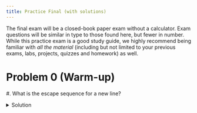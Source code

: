 ```yaml
---
title: Practice Final (with solutions)
--- 
```


The final exam will be a closed-book paper exam without a calculator.
Exam questions will be similar in type to those found here, but
fewer in number. While this practice exam is a good study guide, we
highly recommend being familiar with _all the material_ (including but not limited to your previous exams, labs, projects, quizzes and homework) as well.


# Problem 0 (Warm-up)

#. What is the escape sequence for a new line?
<details><summary>Solution</summary>`\n`</detais>
#. What type is the result of `8 * 12M`?
<details><summary>Solution</summary>`decimal`</details>
#. What is the return type of a constructor?
<details><summary>Solution</summary>There isn't one.</details>
#. What operator would you use to see if int a and int b are equal?
<details><summary>Solution</summary>`==`</details>
#. List 4 datatypes.
<details><summary>Solution</summary>`string`, `int`, `byte`, `decimal`, `double`, `float`, `char`, `bool`, `long`, any user-defined type (class), etc.</details>
#. List 4 reserved words (keywords).
<details><summary>Solution</summary>
`new`, `static`, `if`, `else`, `switch`, `break`, any datatype (other than user-defined), etc. Anything that was dark green on any of the slides.</details>
#. What is the difference between a variable and a constant?
<details><summary>Solution</summary>variables can have their values changed while constants are set exactly once.</details>
#. Write a statement that declares a constant of type int named `DaysInWeek` and sets its value to 7.
<details><summary>Solution</summary>`const int DaysInWeek =7;`</details>
#. In an exam class, if I want to keep track of the total number of exams should the attribute be static or non-static?
<details><summary>Solution</summary>static</details>
#. What operator is used to find out the remainder from division?
<details><summary>Solution</summary>modulo (`%`)</details>
#. Write a condition that evaluates to true if an int length is between 4 and 16, both inclusive.
<details><summary>Solution</summary>`(length>=4 && length<=16)`</details>
#. How many times would a for loop with this header run? ```
  for(int i=5;i<12; i++)
  ```
  <details><summary>Solution</summary>7 times.</details>
#. Write a statement or statements that creates an int array of size 50 with each index containing that index as its value. (i.e. 0 at `[0]`, 13 at `[13]`, 49 at `[49]`, etc.).
<details><summary>Solution</summary>```
int[] numbers = new int[50];
for(int i= 0; i<numbers.Length;i++)
{
  numbers[i]=i; 
}
```
</details>
#. Write a statement or statements to create a random number generator called `examRand` and use it to generate a random number between 40 and 57 (inclusive).
<details><summary>Solution</summary>```
Random examRand = new Random();
examRand.Next(40,58);
```
</details>


# Problem 1

Consider the code below:

```
class VirtualPet{
    private string name = "Blank";          // Name of the pet.
    private decimal hungerLevel = 1m;       // Level of hunger, with 1 being full, in percent.
    private decimal happinessLevel = 1m;    // Level of happiness, in percent

    public void SetName(string nameP)
    {
        name = nameP;
    }
}
```

#. Write a statement to instantiate a `VirtualPet` object called `firstPet`.
    <details><summary>Solution</summary>Review classes and objects if you cannot do this. It should be straightforward.</details>

#. Write a getter for the name attribute.
  <details><summary>Solution</summary>Review classes and objects if you cannot do this. It should be straightforward.</details>
  
#. Write a statement that would display to the screen the name of the `firstPet` object you created previously. What would be displayed?
  <details><summary>Solution</summary>Make sure you call the `GetName` method. It should return the default name from our `VirtualPet` class (what is that?).</details>
  
#. Write a setter for the `hungerLevel` attribute that takes one decimal. The argument should be assigned to the `hungerLevel` attribute only if it is between 0 and 1 (both included), otherwise the attribute should get the value 0.
  <details><summary>Solution</summary>```
    public void SetHunger(decimal level)
    {
      hungerLevel=(level>=0m && level<=1m)?level:0m;
    }
  ``` 
  Note that while we use the conditional operator here, you can replace that with an `if-else`.
  </details>

#. Draw the UML diagram for the `VirtualPet` class, including the methods you just added.
    <details><summary>Solution</summary>```text
    |=====================================================|
    |                    **VirtualPet**                   |
    |-----------------------------------------------------|
    | - name : string                                     |
    | - hungerLevel : decimal                             |
    | - happinessLevel : decimal                          |
    |-----------------------------------------------------|
    | + SetName(nameP : string) :                         |
    | + GetName() : string                                |
    | + SetHunger(level : decimal)                        |
    |=====================================================|

    ```
    </details>

#. Write a constructor that takes 3 arguments (`string`, `decimal`, `decimal`) for the `VirtualPet` class. Your constructor should be such that if one of the decimal arguments is not between 0 and 1 (both included), then 0 gets assigned to both decimal attributes.
  <details><summary>Solution</summary>```
  public VirtualPet(string nameP, decimal hunger, decimal happy)
  {
    name = nameP;
    if(hunger>=0m && hunger<=1m && happy>=0m && happy<=1m){
      hungerLevel=hunger;
      happinessLevel=happy;
    }
    else{
      hungerLevel=0m;
      happinessLevel=0m;
    }
  }
  ```
  </details>

#. Your earlier statement that created the firstPet object will no longer compile after you add the constructor. Why is this the case?
  <details><summary>Solution</summary>Because the default constructor was replaced with the new constructor. Since you are providing your own constructor, C# doesn't provide the default, no-args constructor anymore.</details>

#. Write a statement that would create a new `VirtualPet` object called `secondPet` using the constructor you just added (the argument values are up to you).
  <details><summary>Solution</summary>```
    VirtualPet secondPet = new VirtualPet("Rover", 0.8m, 0.5m);
  </details>
  
#. Write a `ToString` method for the `VirtualPet` class. It should display the name, `hungerLevel`, and `happinessLevel`.
(Bonus) Display `hungerLevel` and `happinessLevel` graphically: for instance, if `hungerLevel` is at 4.5, display "Hunger: XXXX". You may freely use symbols as if they were normal letters.
  <details><summary>Solution</summary>```
  public override string ToString(){
    string returnable= "Name: "+name+ ", Hunger: ";
    for(int i=10; i>0; i--){
      returnable+=(i>(hungerLevel10))? "" : "X";
    }
    returnable+= ", Happiness: ";
    for(int j=10; j>0; j--){
      returnable+=(j>(happinessLevel10))? "" : "X";
    }
    return returnable;
  }
  ```
  Note that while we use the conditional operator here, you can replace that with an `if-else`.
  </details>
  
#. Write a statement that would use the `ToString` method from the `VirtualPet` class you just added to display information about the `secondPet` object.
    <details><summary>Solution</summary>```
    Console.WriteLine(secondPet);
    ```  
    This statement will _implicitely_ calls the `ToString` method. It is actually equivalent to `Console.WriteLine(secondPet.ToString());`.
    </details>

# Problem 2

This question will have you partially design, implement and use class to represent hamburgers. A Burger has a name, a price, a Boolean for dairy, and a type (typically beef, pork, chicken, veggie).

#. Draw the UML diagram for the Burger class, assuming it contains the listed attributes, a getter for the name attribute and a setter for the price attribute. Do not include any other methods.
  <details><summary>Solution</summary>Assume name is string, price is decimal, and type is string. Otherwise look at the UML from question 1 for an example.</details>

#. Write a getter for the name attribute.
  <details><summary>Solution</summary>Review classes and objects if you cannot do this. It should be straightforward.</details>

#. Write a setter for the price attribute.
  <details><summary>Solution</summary>Review classes and objects if you cannot do this. It should be straightforward.</details>

#. Write a constructor that takes 4 arguments and sets the value of the attributes to be the value of the arguments.
  <details><summary>Solution</summary>```
  public Burger(string nameP, decimal priceP, bool dairyP; string typeP)
    {
      name=nameP;
      price=priceP;
      dairy=dairyP;
      type=typeP;
    }
    ```</details>
    
#. Write an additional constructor that takes a name, a dairy, and a type. The price should then be set according to the following table. If the value for type is not in the table, price should be set to -99.99.
  <details><summary>Solution</summary>```
  public Burger(string nameP, bool dairyP; string typeP)
  {
    name=nameP;
    dairy=dairyP;
    type=typeP;
    if(dairy)
    {
      switch(type){
        case "beef":
          price=1.99m;
          break;
        case "pork":
          price=2.1m;
          break;
        case "chicken":
          price=1.85m;
          break;
        case "veggie":
          price=2.25m;
          break;
        default:
          price=99.99m;
          break;
      }
    }
    else
    {
        switch(type){
        case "beef":
          price=1.79m;
          break;
        case "pork":
          price=2m;
          break;
        case "chicken":
          price=1.6m;
          break;
        case "veggie":
          price=2.1m;
          break;
        default:
          price=99.99m;
          break;
      }
    }
  }
  ```</details>

#. Write a static method Promotion that takes as an argument a price and returns a value 75% of the argument.
  <details><summary>Solution</summary>```
  public static decimal Promotion (decimal value)
  {
    return(value0.75m);
  }
  ```
  </details>
  
#. Write a `ToString` method. The string returned should contain the values of all attributes.
  <details><summary>Solution</summary>Easier version of `ToString` from Problem 1. Remember to use keyword override.</details>

#. Write a statement/statements that:

  - Displays the result of passing 12.84 to Promotion.
  - Instantiates a Burger object named OldBeefy with the values "Old Beefy", 1.99, true, and "beef".
  - Changes the price of OldBeefy to 2.29.
  - Displays the name (and only the name) of OldBeefy.
  - Store the value returned by calling the ToString method with OldBeefy in a variable.
    <details><summary>Solution</summary>```
    // Displays the result of passing 12.84 to Promotion.
    Console.WriteLine(Burger.Promotion (12.84m));
    // The answer is 9.63m

    // Instantiates a Burger object named OldBeefy with the values "Old Beefy", 1.99, true, and "beef".
    Burger OldBeefy = new Burger("Old Beefy", 1.99m, true, "beef");

    // Changes the price of OldBeefy to 2.29.
    OldBeefy.SetPrice(2.29m);

    // Displays the name (and only the name) of OldBeefy.
    Console.WriteLine(OldBeefy.GetName());

    // Store the value returned by calling the ToString method with OldBeefy in a variable.
    string holder = OldBeefy.ToString();
    ``` 
    </details>

# Problem 3

Complete the table based on the code.

------------------------------------------------------------------------
x              y              z                   Displays
-------------- -------------- ------------------- ----------------------
-1             'e'            18.2M               

-1             'a'            -2                  

0              'c'            4.6M                

1              'd'            2                   

-1             'b'            115                 

1              'd'            -33.7M              

0              'a'            0                   

1              'c'            13                  

                                                    5
------------------------------------------------------------------------

```
int x;
char y;
decimal z;

// x, y, and z are given legal values

if(x<0 && y == 'a'){
  Console.Write("1");
}
else if(z%2==0){
  Console.Write("2");
}
else if(y=='c' || y=='d'){
  Console.Write("3");
}
else if(x!=0 && z!=0){
  Console.Write("4");
}
else{
  Console.Write("5");
}
```

<details><summary>Solution</summary>
  
------------------------------------------------------------------------
x              y              z                   Displays
-------------- -------------- ------------------- ----------------------
-1             'e'            18.2M               4

-1             'a'            -2                  1

0              'c'            4.6M                3

1              'd'            2                   2

-1             'b'            115                 4

1              'd'            -33.7M              3

0              'a'            0                   2

1              'c'            13                  3

0              'b'            1                   5
------------------------------------------------------------------------  
Any set of inputs that produce 5 are fine for the last row. This should include 0 for x, anything other than 'a', 'c', or 'd' for y, and anything odd or with a decimal portion for z.
</details>

# Problem 4

Given two int arrays of equal length, write a code segment that compares the values at each index to see if they match. Return the total number of matches.

<details><summary>Solution</summary>```
//given int [] A and int [] B of some length
int matches=0;
for (int i=0; i<A.Length; i++)
{
  matches+=(A[i]==B[i])?1:0;
}
Console.WriteLine(matches);

//Note that while I use the conditional operator here, you can replace that with an if-else

//if version:
int matches=0;
for (int i=0; i<A.Length; i++)
{
  if (A[i]==B[i])
  matches++;
}
Console.WriteLine(matches);
```
</details>

# Problem 5 (Deceptively hard)

Given two string arrays (array A and array B) of unknown (possibly different) lengths, determine if there are any values found in both A and B. If they exist, display them to the screen. At the end of the program, display the total number of common values between A and B. If there are repeating values in either or both arrays, each should only be counted once.

<details><summary>Solution</summary>
```
string[] C = new string[A.Length];
string temp="";
bool inC=false, inD=false;
int firstBlankC=0, firstBlankD=0, total=0;

for(int i=0;i<A.Length;i++){
  inC=false;
  for(int j=0;j<C.Length;j++){
    if(A[i]==C[j]){
      inC=true;
      break;//ends the inner for loop early
    }
    if(!inC){//same depth as the inner for loop
    {
      C[firstBlankC]=A[i];
      firstBlankC++;
  }
}//close outer for

//Repeat that code, but replace A with B and C with D. That gets rid
of the duplicates.

for(int i=0;i<firstBlankC;i++){
  for(int j=0;j<firstBlankD;j++){
    if(C[i]==D[j]){
      Console.WriteLine(C[i]);
      total++;
    }
  }
}
Console.Writeline($"Total values in common: {total}.");
```
</details>

(Bonus): How could Lists be used to make this problem easier?

<details><summary>Solution</summary>
```
//Assuming A and B are lists instead of arrays; you can also just make
new Lists from the arrays
//with the .AddRange() method of the List class

int total=0;
while(A.Count>0){
if(B.Contains(A[0])){
Console.WriteLine(A[0]);
total++;
}
B.RemoveAll(item => item==A[0]);
A.RemoveAll(item => item==A[0]);
}
Console.WriteLine($"The total number of matches is {total}");
```
</details>

# Problem 6

Write a program that declares an int variable called "pin" and asks the user for their pin. As long as the user enters something that is not a number, is negative, or greater than 9999, your program should ask again. 

(Bonus): Your code should make sure that the pin has exactly 4 digits, including leading zeros.

<details><summary>Solution</summary>
```
string userInput = "";
int pin = 0, numDigits = 0;
bool valid = false;
do {
  Console.WriteLine("Please enter your 4-digit pin.");
  userInput = Console.ReadLine();
  valid = int.TryParse(userInput, pin);
  if (valid) {
    valid = (userInput.Length == 4);
  }
} while (!valid || pin < 0 || pin > 9999);
Console.WriteLine("Pin successfully set!");
```
</details>

# Problem 7

#. Write a statement that would create an int array of size 100.
  <details><summary>Solution</summary>```
  int myArray = new int[100];
  ```
  </details>
  
#.  Write a series of statements that would ask the user to enter a value for each cell in the array (no need to perform user-input validation, but you may if you like).
  <details><summary>Solution</summary>```
  for(int i =0; i<myArray.Length; i++)
  {
    Console.WriteLine($"Enter value {i}.");
    myArray[i]=int.Parse(Console.ReadLine());
  }
  ```
  </details>
#. Write a series of statements that would ask the user to enter a value, displaying "In your array" if the value is in your array.
  <details><summary>Solution</summary>```
  Console.WriteLine("Enter a value to check against your array.");
  int userValue=int.Parse(Console.ReadLine());
  bool inArray=false;
  for (int i =0; i<myArray.Length;i++){
    if(myArray[i]==userValue){
      inArray=true;
    }
  }
  if(inArray){
    Console.WriteLine("In your array");
  }
  ```
  </details>
#. Write a series of statements that would display the sum of values in the array.
  <details><summary>Solution</summary>```
  int sum=0;
  for (int i =0; i<myArray.Length;i++){
  sum+=myArray[i];
  }
  Console.WriteLine($"Sum of array values is {sum}");
  ```
  </details>
#. Write a series of statements that would display the product of all the non-zero values in the array.
  <details><summary>Solution</summary>```
  int product=1;
  for(int i =0; i<myArray.Length; i++){
    if(myArray[i]!=0)
    {
      product=myArray[i]
    }
  }
  Console.WriteLine($"Product of non-zero values is {product}");
  ```
  </details>
#. Write a series of statements that would display the smallest index of the greatest value in the array.
  <details><summary>Solution</summary>```
  int greatest=0;
  gIndex=0;
  for(int i =0; i<myArray.Length;i++)
  {
    if(myArray[i]>greatest){
      greatest=myArray[i];
      gIndex=i;
    }
  }
  Console.WriteLine($"The smallest index of the greatest value is  {gIndex}");
  ```
  </details>
